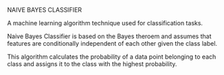NAIVE BAYES CLASSIFIER

A machine learning algorithm technique used for classification tasks.

Naive Bayes Classifier is based on the Bayes theroem and assumes that features are conditionally independent of each other given the class label.

This algorithm calculates the probability of a data point belonging to each class and assigns it to the class with the highest probability.

